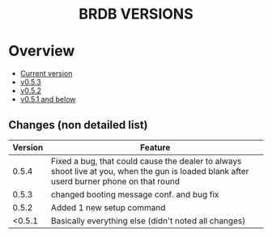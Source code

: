 <h1 align="center">
BRDB VERSIONS
</h1>

# Overview
- [Current version](https://mono-sgwc.github.io/Buckshot-Roulette-Discord-Bot/web/versions/054.html)
- [v0.5.3](https://mono-sgwc.github.io/Buckshot-Roulette-Discord-Bot/web/versions/053.html)
- [v0.5.2](https://mono-sgwc.github.io/Buckshot-Roulette-Discord-Bot/web/versions/052.html)
- [v0.5.1 and below](https://mono-sgwc.github.io/Buckshot-Roulette-Discord-Bot/web/versions/051&below.html)

## Changes (non detailed list)

| Version | Feature |
| --- | --- |
| 0.5.4 | Fixed a bug, that could cause the dealer to always shoot live at you, when the gun is loaded blank after userd burner phone on that round |
| 0.5.3 | changed booting message conf. and bug fix |
| 0.5.2 | Added 1 new setup command |
| <0.5.1 | Basically everything else (didn't noted all changes) |
